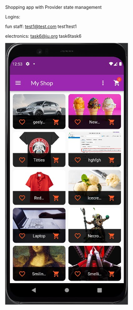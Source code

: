Shopping app with Provider state management

Logins:

fun staff:
test1@test.com
test1test1

electronics:
task6@iu.org
task6task6

![](https://github.com/Wolfram-180/shop_app/blob/master/assets/app_screenshots/Screenshot_1.jpg?raw=true)

